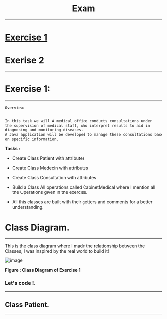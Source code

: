 <h1 align="center">Exam</h1>

***

# [ Exercise 1](#ex1)


# [ Exerise 2](#ex2)

***

# <a id="ex1"></a>Exercise 1:
---

`Overview`: 
```bash

In this task we will A medical office conducts consultations under 
the supervision of medical staff, who interpret results to aid in 
diagnosing and monitoring diseases. 
A Java application will be developed to manage these consultations based 
on specific information.
```


**Tasks :**
- Create Class Patient with attributes
- Create Class Medecin with attributes
- Create Class Consultation with attributes
- Build a Class All operations called CabinetMedical where I mention all the
Operations given in the exercise.

- All this classes are built with their getters and comments for a better understanding.


# Class Diagram.
---
This is the class diagram where I made the relationship between the Classes,
I was inspired by the real world to build it!

![image](https://github.com/user-attachments/assets/46bf26db-6e46-49ec-8814-41fcffe85839)

**Figure : Class Diagram of Exercise 1**


### Let's code !.
---

## Class Patient.
---



